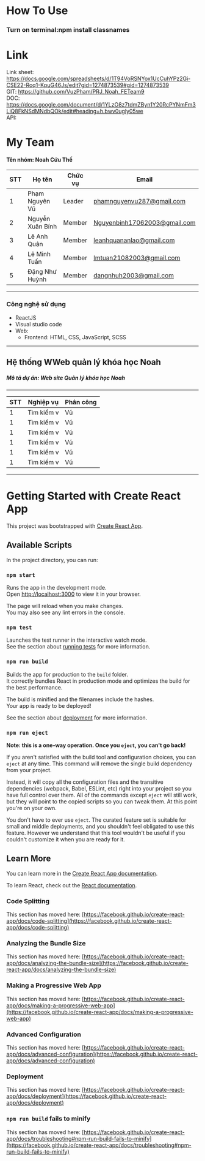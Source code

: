 # How To Use
<h3>Turn on terminal:npm install classnames</h3>


# Link 
Link sheet: https://docs.google.com/spreadsheets/d/1T94VoRSNYox1UcCuhYPz2Gi-CSE22-Roq1-KpuG46Js/edit?gid=1274873539#gid=1274873539
<br/>
GIT: https://github.com/VuzPham/PRJ_Noah_FETeam9
<br/>
DOC: https://docs.google.com/document/d/1YLzO8z7tdmZByn1Y20RcPYNmFm3LiQ8FkNSdMNdbQOk/edit#heading=h.bwv0ugly05we
<br/>
API: 

# My Team
<h4>Tên nhóm: Noah Cứu Thế  </h4>

| STT | Họ tên | Chức vụ  |  Email  | 
|----------------|--------------------|--------------------|--------------------|
|  1  |  Phạm Nguyên Vũ  |   Leader  |   phamnguyenvu287@gmail.com  |
|  2  |  Nguyễn Xuân Bính  |   Member  |   Nguyenbinh17062003@gmail.com  |
|  3  |  Lê Anh Quân  |   Member  |   leanhquananlao@gmail.com  |
|  4  |  Lê Minh Tuấn  |   Member  |   lmtuan21082003@gmail.com  |
|  5 |  Đặng Như Huỳnh |   Member  |  dangnhuh2003@gmail.com  |

-----------------------------------------------
### Công nghệ sử dụng </br>
 - ReactJS </br>
 - Visual studio code </br>
 - Web:</br>
  	+ Frontend: HTML, CSS, JavaScript, SCSS</br>
-----------------------------------------------
## Hệ thống WWeb quản lý khóa học Noah
<h5>Mô tả dự án: Web site Quản lý khóa học Noah</h5>





-----------------------------------------------
| STT | Nghiệp vụ | Phân công  |
|----------------|--------------------|--------------------|
|  1  |  Tìm kiếm v|  Vũ   |
|  1  |  Tìm kiếm v|  Vũ   |
|  1  |  Tìm kiếm v|  Vũ   |
|  1  |  Tìm kiếm v|  Vũ   |
|  1  |  Tìm kiếm v|  Vũ   |
|  1  |  Tìm kiếm v|  Vũ   |

-----------------------------------------------
# Getting Started with Create React App

This project was bootstrapped with [Create React App](https://github.com/facebook/create-react-app).

## Available Scripts

In the project directory, you can run:

### `npm start`

Runs the app in the development mode.\
Open [http://localhost:3000](http://localhost:3000) to view it in your browser.

The page will reload when you make changes.\
You may also see any lint errors in the console.

### `npm test`

Launches the test runner in the interactive watch mode.\
See the section about [running tests](https://facebook.github.io/create-react-app/docs/running-tests) for more information.

### `npm run build`

Builds the app for production to the `build` folder.\
It correctly bundles React in production mode and optimizes the build for the best performance.

The build is minified and the filenames include the hashes.\
Your app is ready to be deployed!

See the section about [deployment](https://facebook.github.io/create-react-app/docs/deployment) for more information.

### `npm run eject`

**Note: this is a one-way operation. Once you `eject`, you can't go back!**

If you aren't satisfied with the build tool and configuration choices, you can `eject` at any time. This command will remove the single build dependency from your project.

Instead, it will copy all the configuration files and the transitive dependencies (webpack, Babel, ESLint, etc) right into your project so you have full control over them. All of the commands except `eject` will still work, but they will point to the copied scripts so you can tweak them. At this point you're on your own.

You don't have to ever use `eject`. The curated feature set is suitable for small and middle deployments, and you shouldn't feel obligated to use this feature. However we understand that this tool wouldn't be useful if you couldn't customize it when you are ready for it.

## Learn More

You can learn more in the [Create React App documentation](https://facebook.github.io/create-react-app/docs/getting-started).

To learn React, check out the [React documentation](https://reactjs.org/).

### Code Splitting

This section has moved here: [https://facebook.github.io/create-react-app/docs/code-splitting](https://facebook.github.io/create-react-app/docs/code-splitting)

### Analyzing the Bundle Size

This section has moved here: [https://facebook.github.io/create-react-app/docs/analyzing-the-bundle-size](https://facebook.github.io/create-react-app/docs/analyzing-the-bundle-size)

### Making a Progressive Web App

This section has moved here: [https://facebook.github.io/create-react-app/docs/making-a-progressive-web-app](https://facebook.github.io/create-react-app/docs/making-a-progressive-web-app)

### Advanced Configuration

This section has moved here: [https://facebook.github.io/create-react-app/docs/advanced-configuration](https://facebook.github.io/create-react-app/docs/advanced-configuration)

### Deployment

This section has moved here: [https://facebook.github.io/create-react-app/docs/deployment](https://facebook.github.io/create-react-app/docs/deployment)

### `npm run build` fails to minify

This section has moved here: [https://facebook.github.io/create-react-app/docs/troubleshooting#npm-run-build-fails-to-minify](https://facebook.github.io/create-react-app/docs/troubleshooting#npm-run-build-fails-to-minify)
